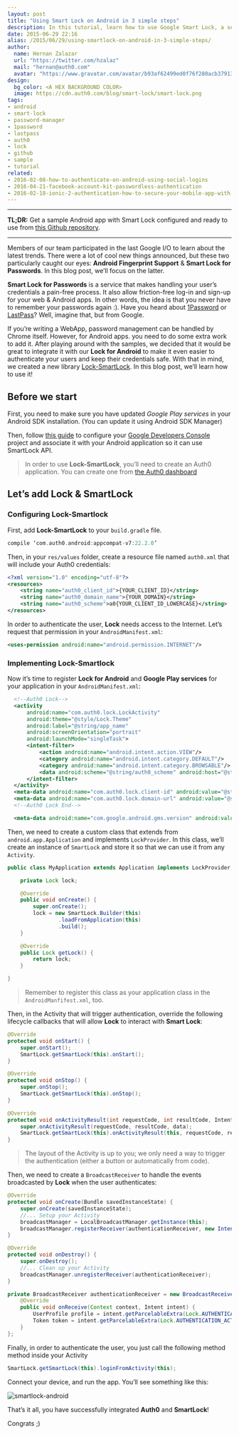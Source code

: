 ```yaml
---
layout: post
title: "Using Smart Lock on Android in 3 simple steps"
description: In this tutorial, learn how to use Google Smart Lock, a service that makes handling user's credentials on Android a pain-free process.
date: 2015-06-29 22:16
alias: /2015/06/29/using-smartlock-on-android-in-3-simple-steps/
author:
  name: Hernan Zalazar
  url: "https://twitter.com/hzalaz"
  mail: "hernan@auth0.com"
  avatar: "https://www.gravatar.com/avatar/b93af62499ed0f76f280acb37913f15d.png?size=200"
design: 
  bg_color: <A HEX BACKGROUND COLOR>
  image: https://cdn.auth0.com/blog/smart-lock/smart-lock.png
tags: 
- android
- smart-lock
- password-manager
- 1password
- lastpass
- auth0
- lock
- github
- sample
- tutorial
related:
- 2016-02-08-how-to-authenticate-on-android-using-social-logins
- 2016-04-21-facebook-account-kit-passwordless-authentication
- 2016-02-18-ionic-2-authentication-how-to-secure-your-mobile-app-with-jwt
---
```


----

**TL;DR:** Get a sample Android app with Smart Lock configured and ready to use from [this Github repository](https://github.com/auth0/Lock-SmartLock/tree/master/app).

----


Members of our team participated in the last Google I/O to learn about the latest trends. There were a lot of cool new things announced, but these two particularly caught our eyes: **Android Fingerprint Support** & **Smart Lock for Passwords**. In this blog post, we’ll focus on the latter.

**Smart Lock for Passwords** is a service that makes handling your user’s credentials a pain-free process. It also allow friction-free log-in and sign-up for your web & Android apps. In other words, the idea is that you never have to remember your passwords again :). Have you heard about [1Password](https://agilebits.com/onepassword) or [LastPass](https://lastpass.com/)? Well, imagine that, but from Google.

If you’re writing a WebApp, password management can be handled by Chrome itself. However, for Android apps. you need to do some extra work to add it. After playing around with the samples, we decided that it would be great to integrate it with our **Lock for Android** to make it even easier to authenticate your users and keep their credentials safe. With that in mind, we created a new library [Lock-SmartLock](https://github.com/auth0/Lock-SmartLock). In this blog post, we’ll learn how to use it!

<!-- more -->

## Before we start

First, you need to make sure you have updated *Google Play services* in your Android SDK installation. (You can update it using Android SDK Manager)

Then, follow [this guide](https://developers.google.com/identity/smartlock-passwords/android/get-started#configure_your_console_name_project) to configure your [Google Developers Console](https://console.developers.google.com/) project and associate it with your Android application so it can use SmartLock API.

> In order to use **Lock-SmartLock**, you’ll need to create an Auth0 application. You can create one from [the Auth0 dashboard](https://manage.auth0.com/#/applications)

## Let’s add Lock & SmartLock

### Configuring Lock-Smartlock

First, add **Lock-SmartLock** to your `build.gradle` file.

```gradle
compile ‘com.auth0.android:appcompat-v7:22.2.0’
```

Then, in your `res/values` folder, create a resource file named `auth0.xml` that will include your Auth0 credentials:

```xml
<?xml version="1.0" encoding="utf-8"?>
<resources>
    <string name="auth0_client_id">{YOUR_CLIENT_ID}</string>
    <string name="auth0_domain_name">{YOUR_DOMAIN}</string>
    <string name="auth0_scheme">a0{YOUR_CLIENT_ID_LOWERCASE}</string>
</resources>
```

In order to authenticate the user, **Lock** needs access to the Internet. Let’s request that permission in your `AndroidManifest.xml`:

```xml
<uses-permission android:name="android.permission.INTERNET"/>
```

### Implementing Lock-Smartlock
Now it’s time to register **Lock for Android** and **Google Play services** for your application in your `AndroidManifest.xml`:

```xml
  <!--Auth0 Lock-->
  <activity
      android:name="com.auth0.lock.LockActivity"
      android:theme="@style/Lock.Theme"
      android:label="@string/app_name"
      android:screenOrientation="portrait"
      android:launchMode="singleTask">
      <intent-filter>
          <action android:name="android.intent.action.VIEW"/>
          <category android:name="android.intent.category.DEFAULT"/>
          <category android:name="android.intent.category.BROWSABLE"/>
          <data android:scheme="@string/auth0_scheme" android:host="@string/auth0_domain_name"/>
      </intent-filter>
  </activity>
  <meta-data android:name="com.auth0.lock.client-id" android:value="@string/auth0_client_id"/>
  <meta-data android:name="com.auth0.lock.domain-url" android:value="@string/auth0_domain_name"/>
  <!--Auth0 Lock End-->

  <meta-data android:name="com.google.android.gms.version" android:value="@integer/google_play_services_version" />
```

Then, we need to create a custom class that extends from `android.app.Application` and implements `LockProvider`. In this class, we’ll create an instance of `SmartLock` and store it so that we can use it from any `Activity`.

```java
public class MyApplication extends Application implements LockProvider {

    private Lock lock;

    @Override
    public void onCreate() {
        super.onCreate();
        lock = new SmartLock.Builder(this)
                .loadFromApplication(this)
                .build();
    }

    @Override
    public Lock getLock() {
        return lock;
    }

}
```

> Remember to register this class as your application class in the `AndroidManfifest.xml`, too.
 
Then, in the Activity that will trigger authentication, override the following lifecycle callbacks that will allow **Lock** to interact with **Smart Lock**:

```java
@Override
protected void onStart() {
    super.onStart();
    SmartLock.getSmartLock(this).onStart();
}

@Override
protected void onStop() {
    super.onStop();
    SmartLock.getSmartLock(this).onStop();
}

@Override
protected void onActivityResult(int requestCode, int resultCode, Intent data) {
    super.onActivityResult(requestCode, resultCode, data);
    SmartLock.getSmartLock(this).onActivityResult(this, requestCode, resultCode, data);
}
```

> The layout of the Activity is up to you; we only need a way to trigger the authentication (either a button or automatically from code).

Then, we need to create a `BroadcastReceiver` to handle the events broadcasted by **Lock** when the user authenticates:

```java
@Override
protected void onCreate(Bundle savedInstanceState) {
    super.onCreate(savedInstanceState);
    //... Setup your Activity
    broadcastManager = LocalBroadcastManager.getInstance(this);
    broadcastManager.registerReceiver(authenticationReceiver, new IntentFilter(Lock.AUTHENTICATION_ACTION));
}

@Override
protected void onDestroy() {
    super.onDestroy();
    //... Clean up your Activity
    broadcastManager.unregisterReceiver(authenticationReceiver);
}

private BroadcastReceiver authenticationReceiver = new BroadcastReceiver() {
    @Override
    public void onReceive(Context context, Intent intent) {
        UserProfile profile = intent.getParcelableExtra(Lock.AUTHENTICATION_ACTION_PROFILE_PARAMETER);
        Token token = intent.getParcelableExtra(Lock.AUTHENTICATION_ACTION_TOKEN_PARAMETER);
    }
};
```

Finally, in order to authenticate the user, you just call the following method method inside your Activity

```java
SmartLock.getSmartLock(this).loginFromActivity(this);
```

Connect your device, and run the app. You’ll see something like this:

![smartlock-android](https://cdn.auth0.com//blog/smartlock-android.gif)

That’s it all, you have successfully integrated **Auth0** and **SmartLock**!

Congrats ;)


